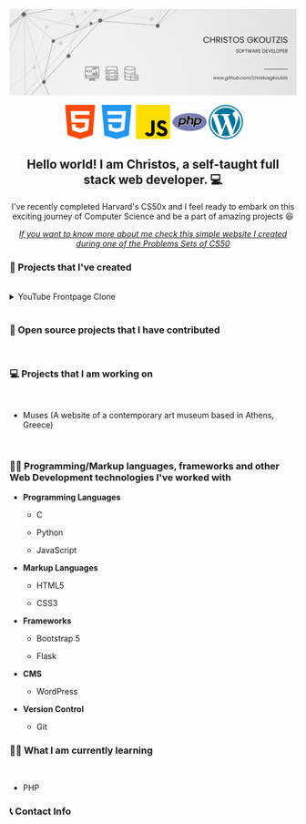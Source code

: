 ![CHRISTOS GKOUTZIS](profile-banner.png)

<p align='center'>
<img height="60" src="html-5.png">
<img height="60" src="css-3.png">
<img height="60" src="js.png">
<img height="60" src="php.png">
<img height="60" src="wordpress.png">
</p>

<h2 align="center">Hello world! I am Christos, a self-taught full stack web developer. 💻</h2>
<p align="center">I've recently completed Harvard's CS50x and I feel ready to embark on this exciting journey of Computer Science and be a part of amazing projects 😆</p>

<em><p align="center"><a href="">If you want to know more about me check this simple website I created during one of the Problems Sets of CS50</a></p></em>

### 💾 Projects that I've created

</br>

<details>
	
<summary> YouTube Frontpage Clone </summary> <br/>

- **Summary:** An updated and responsive version of the final project of the HTML-CSS course by SuperSimpleDev. <br/>

- <a href="https://github.com/christosgkoutzis/YouTube-frontpage-clone">Project's Repository</a> <br/>

- <a href="https://christosgkoutzis.github.io/YouTube-frontpage-clone/">Have a look at the project!</a> <br/>

</details>

</br>

### 🔧 Open source projects that I have contributed

</br>

### 💻 Projects that I am working on

</br>

* Muses (A website of a contemporary art museum based in Athens, Greece)

</br>

### 👨‍💻 Programming/Markup languages, frameworks and other Web Development technologies I've worked with

  - **Programming Languages**
  
      - C
        
      - Python
        
      - JavaScript 
  
  - **Markup Languages**
  
      - HTML5
        
      - CSS3
  
  - **Frameworks**
  
      - Bootstrap 5
        
      - Flask
  
  - **CMS**
  
      - WordPress
  
  - **Version Control**
  
      - Git


### 👨‍🎓 What I am currently learning
</br>

  - PHP

### 📞 Contact Info

